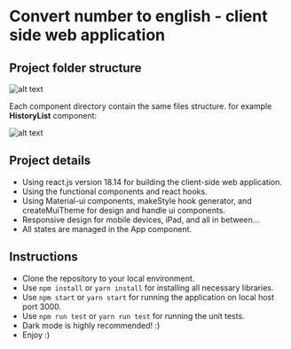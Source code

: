 # Convert number to english - client side web application

## Project folder structure

![alt text](https://res.cloudinary.com/reutby/image/upload/v1615625466/credorax-assignment/project_file_structurepng_vjj5jk.png)


Each component directory contain the same files structure.
for example **HistoryList** component:

![alt text](https://res.cloudinary.com/reutby/image/upload/v1615625471/credorax-assignment/component_directory_structute_io9pmx.png)


## Project details

* Using react.js version 18.14 for building the client-side web application.
* Using the functional components and react hooks.
* Using Material-ui components, makeStyle hook generator, and createMuiTheme for design and handle ui components.
* Responsive design for mobile devices, iPad, and all in between...
* All states are managed in the App component.

## Instructions
* Clone the repository to your local environment.
* Use `npm install` or `yarn install` for installing all necessary libraries.
* Use `npm start` or `yarn start` for running the application on local host port 3000.
* Use `npm run test` or `yarn run test` for running the unit tests.
* Dark mode is highly recommended! :) 
* Enjoy :)
